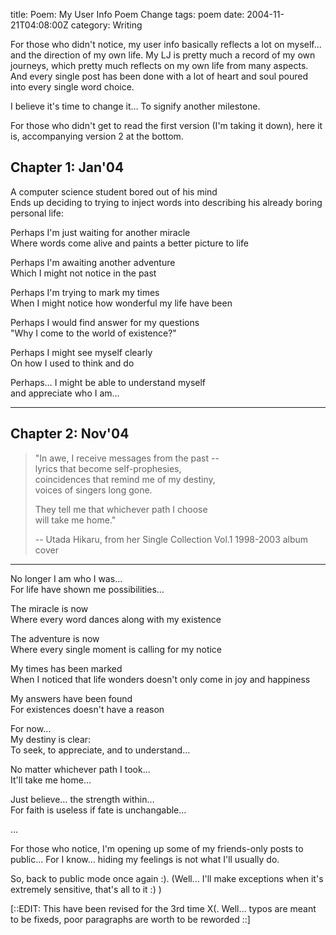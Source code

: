 title: Poem: My User Info Poem Change
tags: poem
date: 2004-11-21T04:08:00Z
category: Writing

For those who didn't notice, my user info basically reflects a lot on myself… and the direction of my own life. My LJ is pretty much a record of my own journeys, which pretty much reflects on my own life from many aspects. And every single post has been done with a lot of heart and soul poured into every single word choice.

I believe it's time to change it… To signify another milestone.

For those who didn't get to read the first version (I'm taking it down), here it is, accompanying version 2 at the bottom.


## Chapter 1: Jan'04

A computer science student bored out of his mind  
Ends up deciding to trying to inject words into describing his already boring personal life:

Perhaps I'm just waiting for another miracle  
Where words come alive and paints a better picture to life

Perhaps I'm awaiting another adventure  
Which I might not notice in the past

Perhaps I'm trying to mark my times  
When I might notice how wonderful my life have been

Perhaps I would find answer for my questions  
"Why I come to the world of existence?"

Perhaps I might see myself clearly  
On how I used to think and do

Perhaps… I might be able to understand myself  
and appreciate who I am…

---

## Chapter 2: Nov'04

> "In awe, I receive messages from the past --  
> lyrics that become self-prophesies,  
> coincidences that remind me of my destiny,  
> voices of singers long gone.
> 
> They tell me that whichever path I choose  
> will take me home."
>
> -- Utada Hikaru,
> from her Single Collection Vol.1 1998-2003 album cover

---

No longer I am who I was…  
For life have shown me possibilities…

The miracle is now  
Where every word dances along with my existence

The adventure is now  
Where every single moment is calling for my notice

My times has been marked  
When I noticed that life wonders doesn't only come in joy and happiness

My answers have been found  
For existences doesn't have a reason

For now…  
My destiny is clear:  
To seek, to appreciate, and to understand…

No matter whichever path I took…  
It'll take me home…

Just believe… the strength within…  
For faith is useless if fate is unchangable…

…

For those who notice, I'm opening up some of my friends-only posts to public… For I know… hiding my feelings is not what I'll usually do.

So, back to public mode once again :). (Well… I'll make exceptions when it's extremely sensitive, that's all to it :) )

[::EDIT: This have been revised for the 3rd time X(. Well… typos are meant to be fixeds, poor paragraphs are worth to be reworded ::]
